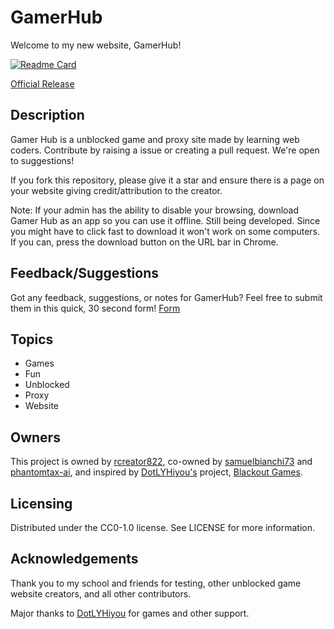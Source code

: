 # GamerHub
Welcome to my new website, GamerHub!

[![Readme Card](https://github-readme-stats.vercel.app/api/pin/?username=rcreator822&repo=GamerHub&theme=dark)](https://github.com/rcreator822/GamerHub)

[Official Release](https://ghgames.netlify.app)

## Description

Gamer Hub is a unblocked game and proxy site made by learning web coders. Contribute by raising a issue or creating a pull request. We're open to suggestions!

If you fork this repository, please give it a star and ensure there is a page on your website giving credit/attribution to the creator.

Note: If your admin has the ability to disable your browsing, download Gamer Hub as an app so you can use it offline. Still being developed. Since you might have to click fast to download it won't work on some computers. If you can, press the download button on the URL bar in Chrome.

## Feedback/Suggestions

Got any feedback, suggestions, or notes for GamerHub? Feel free to submit them in this quick, 30 second form! [Form]([https://docs.google.com/forms/d/16aXkM7Ko8rbhD4o6ASa3A1y4y3Rq_C-eibCAkHl7wTE/edit?pli=1](https://docs.google.com/forms/d/e/1FAIpQLSfo5pN6hPgBc-o3lxlapUYTzVXj7zmcpOiQ6bsS_az2SVkcBg/viewform?usp=dialog))

## Topics

- Games
- Fun
- Unblocked
- Proxy
- Website

## Owners
This project is owned by [rcreator822](https://github.com/rcreator822), co-owned by [samuelbianchi73](https://github.com/samuelbianchi73) and [phantomtax-ai](https://github.com/phantomtax-ai), and inspired by [DotLYHiyou's](https://github.com/DotLYHiyou) project, [Blackout Games](https://github.com/DotLYHiyou/BlackoutGames).

## Licensing
Distributed under the CC0-1.0 license. See LICENSE for more information.

## Acknowledgements

Thank you to my school and friends for testing, other unblocked game website creators, and all other contributors.

Major thanks to [DotLYHiyou](https://github.com/DotLYHiyou) for games and other support.
